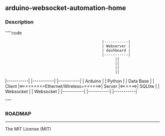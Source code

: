 ## arduino-websocket-automation-home

### Description

'''''code

                                                |-----------|
                                                | Webserver |
                                                | dashboard |
                                                |-----------| 
                                                      ||
                                                      ||
                                                      ||
                                                      ||
|-----------|                                   |-----------|        |-----------|
| Arduino   |                                   |  Python   |        | Data Base |
|  Client   |<=========Ethernet/Wireless=======>|  Server   |<======>|  SQLlite  |
| Websocket |                                   | Websocket |        |-----------|
|-----------|                                   |-----------|

'''''

### ROADMAP




---------------------
The MIT License (MIT)
